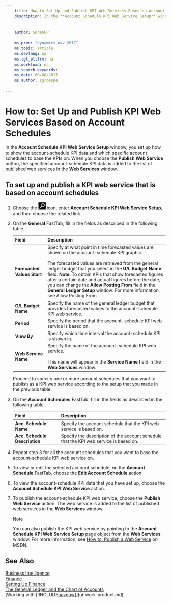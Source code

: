 ```yaml
---
    title: How to Set Up and Publish KPI Web Services Based on Account Schedules | Microsoft Docs
    description: In the **Account Schedule KPI Web Service Setup** window, you set up how to show the account-schedule KPI data and which specific account schedules to base the KPIs on.
    
     
    author: SorenGP

    ms.prod: "dynamics-nav-2017"
    ms.topic: article
    ms.devlang: na
    ms.tgt_pltfrm: na
    ms.workload: na
    ms.search.keywords:
    ms.date: 09/08/2017
    ms.author: sgroespe

---
```

# How to: Set Up and Publish KPI Web Services Based on Account Schedules
In the **Account Schedule KPI Web Service Setup** window, you set up how to show the account-schedule KPI data and which specific account schedules to base the KPIs on. When you choose the **Publish Web Service** button, the specified account-schedule KPI data is added to the list of published web services in the **Web Services** window.  

## To set up and publish a KPI web service that is based on account schedules  

1.  Choose the ![Search for Page or Report](media/ui-search/search_small.png "Search for Page or Report icon") icon, enter **Account Schedule KPI Web Service Setup**, and then choose the related link.  
2.  On the **General** FastTab, fill in the fields as described in the following table.  

    |Field|Description|  
    |---------------------------------|---------------------------------------|  
    |**Forecasted Values Start**|Specify at what point in time forecasted values are shown on the account-schedule KPI graphic.<br /><br /> The forecasted values are retrieved from the general ledger budget that you select in the **G/L Budget Name** field. **Note:**  To obtain KPIs that show forecasted figures after a certain date and actual figures before the date, you can change the **Allow Posting From** field in the **General Ledger Setup** window. For more information, see Allow Posting From.|  
    |**G/L Budget Name**|Specify the name of the general ledger budget that provides forecasted values to the account-schedule KPI web service.|  
    |**Period**|Specify the period that the account-schedule KPI web service is based on.|  
    |**View By**|Specify which time interval the account-schedule KPI is shown in.|  
    |**Web Service Name**|Specify the name of the account-schedule KPI web service.<br /><br /> This name will appear in the **Service Name** field in the **Web Services** window.|  

    Proceed to specify one or more account schedules that you want to publish as a KPI web service according to the setup that you made in the previous table.  

3.  On the **Account Schedules** FastTab, fill in the fields as described in the following table.  

    |Field|Description|  
    |---------------------------------|---------------------------------------|  
    |**Acc. Schedule Name**|Specify the account schedule that the KPI web service is based on.|  
    |**Acc. Schedule Description**|Specify the description of the account schedule that the KPI web service is based on.|  

4.  Repeat step 3 for all the account schedules that you want to base the account-schedule KPI web service on.  
5.  To view or edit the selected account schedule, on the **Account Schedule** FastTab, choose the **Edit Account Schedule** action.  
6.  To view the account-schedule KPI data that you have set up, choose the **Account Schedule KPI Web Service** action.  
7.  To publish the account-schedule KPI web service, choose the **Publish Web Service** action. The web service is added to the list of published web services in the **Web Services** window.  

    > [!NOTE]  
    >  You can also publish the KPI web service by pointing to the **Account Schedule KPI Web Service Setup** page object from the **Web Services** window. For more information, see [How to: Publish a Web Service](https://msdn.microsoft.com/en-us/library/dd338978.aspx) on MSDN.  

## See Also  
[Business Intelligence](bi.md)  
[Finance](finance.md)  
[Setting Up Finance](finance-setup-finance.md)  
[The General Ledger and the Chart of Accounts](finance-general-ledger.md)  
[Working with [!INCLUDE[navnow](includes/navnow_md.md)]](ui-work-product.md)
